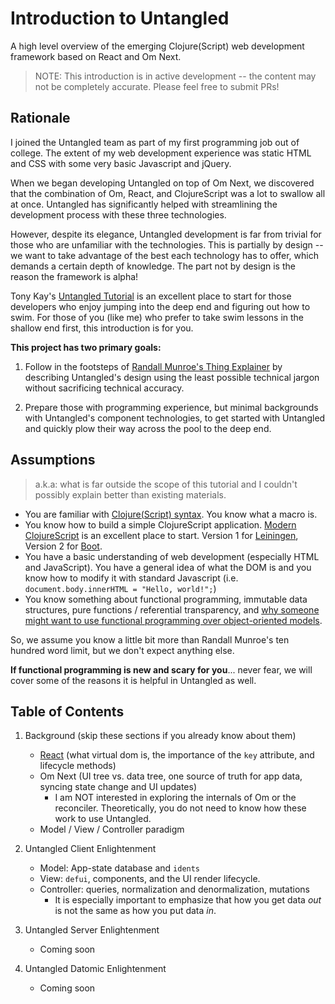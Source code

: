 # Introduction to Untangled
A high level overview of the emerging Clojure(Script) web development framework based on React and Om Next.

> NOTE: This introduction is in active development -- the content may not be completely accurate.
Please feel free to submit PRs!

## Rationale

I joined the Untangled team as part of my first programming job out of college. The extent of my web development
experience was static HTML and CSS with some very basic Javascript and jQuery.

When we began developing Untangled on top of Om Next, we discovered that the combination of Om, React, and ClojureScript
was a lot to swallow all at once. Untangled has significantly helped with streamlining the development process with
these three technologies.

However, despite its elegance, Untangled development is far from trivial for those who are unfamiliar with the
technologies. This is partially by design -- we want to take advantage of the best each technology has to offer, which
demands a certain depth of knowledge. The part not by design is the reason the framework is alpha!

Tony Kay's [Untangled Tutorial](https://github.com/untangled-web/untangled-tutorial) is an excellent place
to start for those developers who enjoy jumping into the deep end and figuring out how to swim. For those of you
(like me) who prefer to take swim lessons in the shallow end first, this introduction is for you.

__This project has two primary goals:__

1. Follow in the footsteps of [Randall Munroe's Thing Explainer](http://xkcd.com/thing-explainer/) by describing
Untangled's design using the least possible technical jargon without sacrificing technical accuracy.

2. Prepare those with programming experience, but minimal backgrounds with Untangled's component technologies, to get
started with Untangled and quickly plow their way across the pool to the deep end.

## Assumptions

> a.k.a: what is far outside the scope of this tutorial and I couldn't possibly explain better than existing materials.

- You are familiar with [Clojure(Script) syntax](http://www.braveclojure.com/introduction/). You know what a macro is.
- You know how to build a simple ClojureScript application. [Modern ClojureScript](https://github.com/magomimmo/modern-cljs) is an excellent place to start.
Version 1 for [Leiningen](http://leiningen.org/), Version 2 for [Boot](https://github.com/boot-clj/boot).
- You have a basic understanding of web development (especially HTML and JavaScript). You have a general idea of what
the DOM is and you know how to modify it with standard Javascript (i.e. `document.body.innerHTML = "Hello, world!";`)
- You know something about functional programming, immutable data structures, pure functions / referential transparency,
 and [why someone might want to use functional programming over object-oriented models](https://medium.com/@jugoncalves/functional-programming-should-be-your-1-priority-for-2015-47dd4641d6b9#.edws4fjk3).

So, we assume you know a little bit more than Randall Munroe's ten hundred word limit, but we don't expect anything else.

__If functional programming is new and scary for you__... never fear, we will cover some of the reasons it is helpful
in Untangled as well.

## Table of Contents

1. Background (skip these sections if you already know about them)
    - [React](background/react.md) (what virtual dom is, the importance of the `key` attribute, and lifecycle methods)
    - Om Next (UI tree vs. data tree, one source of truth for app data, syncing state change and UI updates)
        - I am NOT interested in exploring the internals of Om or the reconciler. Theoretically, you do not need
        to know how these work to use Untangled.
    - Model / View / Controller paradigm

2. Untangled Client Enlightenment
    - Model: App-state database and `idents`
    - View: `defui`, components, and the UI render lifecycle.
    - Controller: queries, normalization and denormalization, mutations
        - It is especially important to emphasize that how you get data _out_ is not the same as how you put data _in_.

3. Untangled Server Enlightenment
    - Coming soon

4. Untangled Datomic Enlightenment
    - Coming soon
